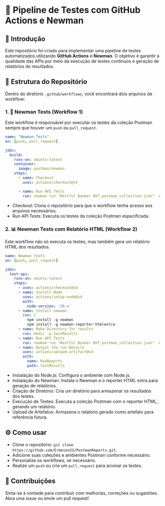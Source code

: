 # 🚀 Pipeline de Testes com GitHub Actions e Newman

## 📖 Introdução

Este repositório foi criado para implementar uma pipeline de testes automatizados utilizando **GitHub Actions** e **Newman**. O objetivo é garantir a qualidade das APIs por meio da execução de testes contínuos e geração de relatórios de resultados.

## 📂 Estrutura do Repositório

Dentro do diretório `.github/workflows`, você encontrará dois arquivos de workflow:

### 1. 🧪 **Newman Tests (Workflow 1)**
Este workflow é responsável por executar os testes da coleção Postman sempre que houver um `push` ou `pull_request`.

   ```yaml
   name: "Newman Tests"
   on: [push, pull_request]

   jobs:
     build:
       runs-on: ubuntu-latest
       container:
         image: postman/newman
       steps:
         - name: Checkout
           uses: actions/checkout@v2

         - name: Run API Tests
           run: newman run "Restful Booker BVT.postman_collection.json" -e Production.postman_environment.json
   ```
- Checkout: Clona o repositório para que o workflow tenha acesso aos arquivos necessários.
- Run API Tests: Executa os testes da coleção Postman especificada.
### 2. 📊 **Newman Tests com Relatório HTML (Workflow 2)**
Este workflow não só executa os testes, mas também gera um relatório HTML dos resultados.

  ```yaml
  name: Newman Tests
  on: [push, pull_request]
  
  jobs:
    test-api:
      runs-on: ubuntu-latest
      steps:
        - uses: actions/checkout@v4
        - name: Install Node
          uses: actions/setup-node@v4
          with: 
            node-version: '20.x'
        - name: Install newman
          run: |
            npm install -g newman
            npm install -g newman-reporter-htmlextra
        - name: Make Directory for results
          run: mkdir -p testResults
        - name: Run API Tests
          run: newman run "Restful Booker BVT.postman_collection.json" -e Production.postman_environment.json -r htmlextra --reporter-htmlextra-export testResults/htmlreport.html || true
        - name: Output the run Details
          uses: actions/upload-artifact@v4
          with: 
            name: RunReports
            path: testResults
  ```
  - Instalação do Node.js: Configura o ambiente com Node.js.
  - Instalação do Newman: Instala o Newman e o reporter HTML extra para geração de relatórios.
  - Criação de Diretório: Cria um diretório para armazenar os resultados dos testes.
  - Execução de Testes: Executa a coleção Postman com o reporter HTML, gerando um relatório.
  - Upload de Artefatos: Armazena o relatório gerado como artefato para referência futura.
## ⚙️ **Como usar**
  - Clone o repositório: ```git clone https://github.com/Ermeson23/PostmanReports.git```.
  - Adicione suas coleções e ambientes Postman conforme necessário.
  - Personalize os workflows, se necessário.
  - Realize um `push` ou crie um `pull_request` para acionar os testes.
## 🤝 **Contribuições**
Sinta-se à vontade para contribuir com melhorias, correções ou sugestões. Abra uma issue ou envie um pull request!
